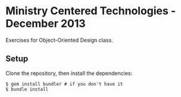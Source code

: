 # Ministry Centered Technologies - December 2013

Exercises for Object-Oriented Design class.

## Setup

Clone the repository, then install the dependencies:

```plain
$ gem install bundler # if you don't have it
$ bundle install
```

